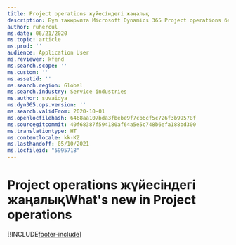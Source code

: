 ```yaml
---
title: Project operations жүйесіндегі жаңалық
description: Бұл тақырыпта Microsoft Dynamics 365 Project operations бағдарламасындағы жаңа мүмкіндіктер мен функционалдық туралы ақпарат беріледі.
author: ruhercul
ms.date: 06/21/2020
ms.topic: article
ms.prod: ''
audience: Application User
ms.reviewer: kfend
ms.search.scope: ''
ms.custom: ''
ms.assetid: ''
ms.search.region: Global
ms.search.industry: Service industries
ms.author: suvaidya
ms.dyn365.ops.version: ''
ms.search.validFrom: 2020-10-01
ms.openlocfilehash: 6468aa107bda3fbebe9f7cb6cf5c726f3b99578f
ms.sourcegitcommit: 40f68387f594180af64a5e5c748b6efa188bd300
ms.translationtype: HT
ms.contentlocale: kk-KZ
ms.lasthandoff: 05/10/2021
ms.locfileid: "5995718"
---
```

# <a name="whats-new-in-project-operations"></a><span data-ttu-id="33cb9-103">Project operations жүйесіндегі жаңалық</span><span class="sxs-lookup"><span data-stu-id="33cb9-103">What's new in Project operations</span></span>


[!INCLUDE[footer-include](../includes/footer-banner.md)]